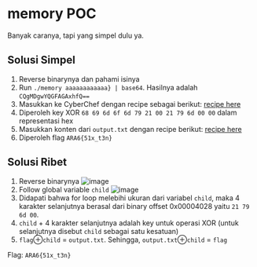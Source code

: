 # memory POC

Banyak caranya, tapi yang simpel dulu ya.

## Solusi Simpel
1. Reverse binarynya dan pahami isinya
2. Run `./memory aaaaaaaaaaaa} | base64`. Hasilnya adalah `CQgMDgwYQGFAGAxhfQ==`
3. Masukkan ke CyberChef dengan recipe sebagai berikut: [recipe here](https://gchq.github.io/CyberChef/#recipe=From_Base64('A-Za-z0-9%2B/%3D',true,false)XOR(%7B'option':'UTF8','string':'aaaaaaaaaaaa%7D'%7D,'Standard',false)To_Hex('Space',0)&input=Q1FnTURnd1lRR0ZBR0F4aGZRPT0&oeol=FF)
4. Diperoleh key XOR `68 69 6d 6f 6d 79 21 00 21 79 6d 00 00` dalam representasi hex
5. Masukkan konten dari `output.txt` dengan recipe berikut: [recipe here](https://gchq.github.io/CyberChef/#recipe=From_Hex('Auto')XOR(%7B'option':'Hex','string':'68%2069%206d%206f%206d%2079%2021%2000%2021%2079%206d%2000%2000'%7D,'Standard',false)&input=MjkzYiAyYzU5IDE2NGMgMTA3OCA3ZTBkIDVlNmUgN2Q&oeol=CR)
6. Diperoleh flag `ARA6{51x_t3n}`

## Solusi Ribet
1. Reverse binarynya
![image](https://github.com/user-attachments/assets/ac24c24b-ca32-40fa-a1fd-1d089ae8e4ad)
2. Follow global variable `child`
![image](https://github.com/user-attachments/assets/2b9f5355-ac0a-446d-860b-d97715c14f61)
3. Didapati bahwa for loop melebihi ukuran dari variabel `child`, maka 4 karakter selanjutnya berasal dari binary offset 0x00004028 yaitu `21 79 6d 00`.
4. `child` + 4 karakter selanjutnya adalah key untuk operasi XOR (untuk selanjutnya disebut `child` sebagai satu kesatuan)
5. `flag`⊕`child` = `output.txt`. Sehingga, `output.txt`⊕`child` = `flag`

Flag: `ARA6{51x_t3n}`

